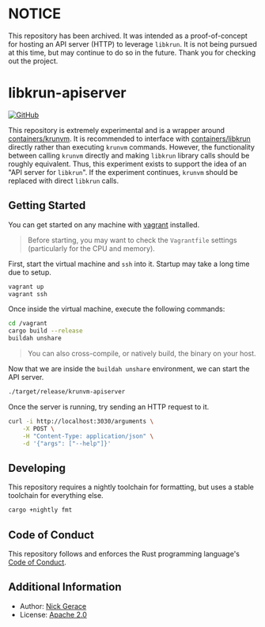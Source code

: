 # NOTICE

This repository has been archived.
It was intended as a proof-of-concept for hosting an API server (HTTP) to leverage `libkrun`.
It is not being pursued at this time, but may continue to do so in the future.
Thank you for checking out the project.

# libkrun-apiserver

[![GitHub](https://img.shields.io/github/license/nickgerace/libkrun-apiserver?style=flat-square)](./LICENSE)

This repository is extremely experimental and is a wrapper around [containers/krunvm](https://github.com/containers/krunvm).
It is recommended to interface with [containers/libkrun](https://github.com/containers/libkrun) directly rather than executing `krunvm` commands.
However, the functionality between calling `krunvm` directly and making `libkrun` library calls should be roughly equivalent.
Thus, this experiment exists to support the idea of an "API server for `libkrun`".
If the experiment continues, `krunvm` should be replaced with direct `libkrun` calls.

## Getting Started

You can get started on any machine with [vagrant](https://www.vagrantup.com/) installed.

> Before starting, you may want to check the `Vagrantfile` settings (particularly for the CPU and memory).

First, start the virtual machine and `ssh` into it.
Startup may take a long time due to setup.

```sh
vagrant up
vagrant ssh
```

Once inside the virtual machine, execute the following commands:

```sh
cd /vagrant
cargo build --release
buildah unshare
```

> You can also cross-compile, or natively build, the binary on your host.

Now that we are inside the `buildah unshare` environment, we can start the API server.

```sh
./target/release/krunvm-apiserver
```

Once the server is running, try sending an HTTP request to it.

```sh
curl -i http://localhost:3030/arguments \
    -X POST \
    -H "Content-Type: application/json" \
    -d '{"args": ["--help"]}'
```

## Developing

This repository requires a nightly toolchain for formatting, but uses a stable toolchain for everything else.

```sh
cargo +nightly fmt
```

## Code of Conduct

This repository follows and enforces the Rust programming language's [Code of Conduct](https://www.rust-lang.org/policies/code-of-conduct).

## Additional Information

- Author: [Nick Gerace](https://nickgerace.dev)
- License: [Apache 2.0](./LICENSE)
